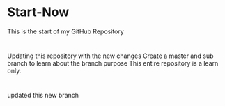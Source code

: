 # Start-Now
This is the start of my GitHub Repository
#
Updating this repository with the new changes
Create a master and sub branch to learn about the branch purpose
This entire repository is a learn only.
#
updated this new branch
